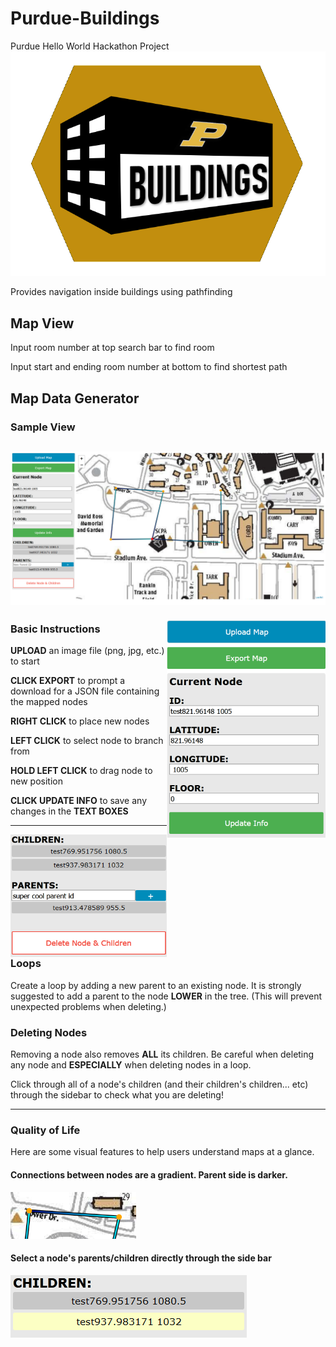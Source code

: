# Purdue-Buildings
Purdue Hello World Hackathon Project
![alt text](images/icon.png "Purdue Buildings Logo")

Provides navigation inside buildings using pathfinding

## Map View
Input room number at top search bar to find room

Input start and ending room number at bottom to find shortest path

## Map Data Generator
### Sample View
![Sample Mapper View](images/mapper_sample_view.png)
---
<img align="right" src="images/edit_io.png" alt="Edit and IO Group" width="254" height ="350">

### Basic Instructions

**UPLOAD** an image file (png, jpg, etc.) to start

**CLICK EXPORT** to prompt a download for a JSON file containing the mapped nodes

**RIGHT CLICK** to place new nodes

**LEFT CLICK** to select node to branch from

**HOLD LEFT CLICK** to drag node to new position

**CLICK UPDATE INFO** to save any changes in the **TEXT BOXES**

---
<img align="right" src="images/child_parent_delete.png" alt="Children Parent Delete Group" width="250" height="196">

### Loops
Create a loop by adding a new parent to an existing node. It is strongly suggested to add a parent to the node **LOWER** in the tree. (This will prevent unexpected problems when deleting.)

### Deleting Nodes
Removing a node also removes **ALL** its children. Be careful when deleting any node and **ESPECIALLY** when deleting nodes in a loop. 

Click through all of a node's children (and their children's children... etc) through the sidebar to check what you are deleting!

---
### Quality of Life

Here are some visual features to help users understand maps at a glance.

#### Connections between nodes are a gradient. Parent side is darker.
![Connection Gradient](images/connection_gradient.png)


#### Select a node's parents/children directly through the side bar
![Select child through sidebar](images/select_child.png)
